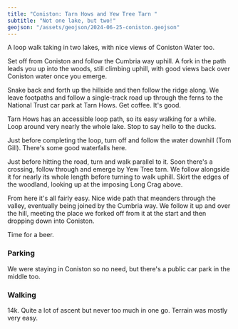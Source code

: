 ```yaml
---
title: "Coniston: Tarn Hows and Yew Tree Tarn "
subtitle: "Not one lake, but two!"
geojson: "/assets/geojson/2024-06-25-coniston.geojson"
--- 
```


A loop walk taking in two lakes, with nice views of Coniston Water too.

Set off from Coniston and follow the Cumbria way uphill. A fork in the path leads you up into the woods, still climbing uphill, with good views back over Coniston water once you emerge.

Snake back and forth up the hillside and then follow the ridge along. We leave footpaths and follow a single-track road up through the ferns to the National Trust car park at Tarn Hows. Get coffee. It's good.

Tarn Hows has an accessible loop path, so its easy walking for a while. Loop around very nearly the whole lake. Stop to say hello to the ducks.

Just before completing the loop, turn off and follow the water downhill (Tom Gill). There's some good waterfalls here. 

Just before hitting the road, turn and walk parallel to it. Soon there's a crossing, follow through and emerge by Yew Tree tarn. We follow alongside it for nearly its whole length before turning to walk uphill. Skirt the edges of the woodland, looking up at the imposing Long Crag above.

From here it's all fairly easy. Nice wide path that meanders through the valley, eventually being joined by the Cumbria way. We follow it up and over the hill, meeting the place we forked off from it at the start and then dropping down into Coniston.

Time for a beer.

### Parking 
We were staying in Coniston so no need, but there's a public car park in the middle too.

### Walking
14k. Quite a lot of ascent but never too much in one go. Terrain was mostly very easy.
